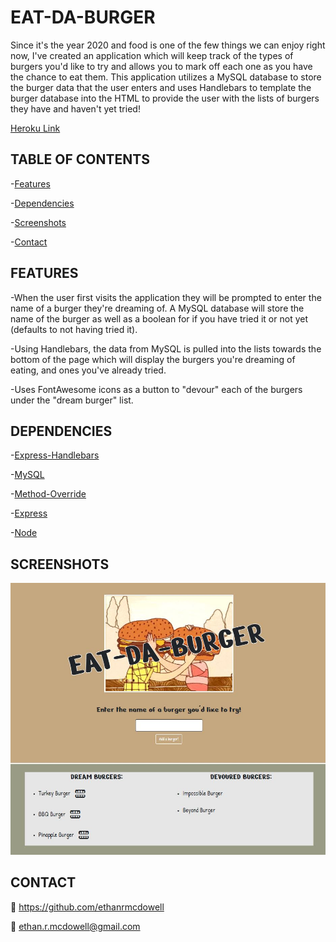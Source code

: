 # EAT-DA-BURGER

Since it's the year 2020 and food is one of the few things we can enjoy right now, I've created an application which will keep track of the types of burgers you'd like to try and allows you to mark off each one as you have the chance to eat them. This application utilizes a MySQL database to store the burger data that the user enters and uses Handlebars to template the burger database into the HTML to provide the user with the lists of burgers they have and haven't yet tried!

[Heroku Link](https://murmuring-anchorage-20926.herokuapp.com/)

## TABLE OF CONTENTS

-[Features](#Features)

-[Dependencies](#Dependencies)

-[Screenshots](#Screenshots)

-[Contact](#Contact)

## FEATURES

-When the user first visits the application they will be prompted to enter the name of a burger they're dreaming of. A MySQL database will store the name of the burger as well as a boolean for if you have tried it or not yet (defaults to not having tried it).

-Using Handlebars, the data from MySQL is pulled into the lists towards the bottom of the page which will display the burgers you're dreaming of eating, and ones you've already tried.

-Uses FontAwesome icons as a button to "devour" each of the burgers under the "dream burger" list.

## DEPENDENCIES

-[Express-Handlebars](https://www.npmjs.com/package/express-handlebars)

-[MySQL](https://www.npmjs.com/package/mysql)

-[Method-Override](https://www.npmjs.com/package/method-override)

-[Express](https://www.npmjs.com/package/express)

-[Node](https://www.npmjs.com/package/node)

## SCREENSHOTS

![Application Screenshot](./public/assets/img/Capture.JPG)

## CONTACT

:link: https://github.com/ethanrmcdowell
  
:e-mail: ethan.r.mcdowell@gmail.com
